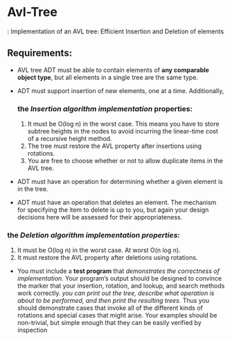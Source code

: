 # Avl-Tree
: Implementation of an AVL tree: Efficient Insertion and Deletion of elements

## Requirements:
- AVL tree ADT must be able to contain elements of **any comparable object type**, but all
  elements in a single tree are the same type.
- ADT must support insertion of new elements, one at a time. Additionally, 
  ### the *Insertion algorithm implementation* properties:
  1. It must be O(log n) in the worst case. This means you have to store subtree heights in the
  nodes  to avoid incurring the linear-time cost of a recursive height
  method. 
  2. The tree must restore the AVL property after insertions using rotations.
  3. You are free to choose whether or not to allow duplicate items in the AVL tree.

 - ADT must have an operation for determining whether a given element is in the tree.
 - ADT must have an operation that deletes an element. The mechanism for specifying the
  item to delete is up to you, but again your design decisions here will be assessed for their appropriateness.
  ### the *Deletion algorithm implementation properties:*
  1. It must be O(log n) in the worst case. At worst O(n log n).
  2. It must restore the AVL property after deletions using rotations.
  
  - You must include a **test program**  that *demonstrates the correctness of implementation.* 
  Your program’s output should be designed to convince the marker that your insertion, rotation, and lookup, and search methods work correctly. *you can print out the tree, describe
  what operation is about to be performed, and then print the resulting trees*.
        Thus you should demonstrate cases that invoke all of the different kinds of rotations and special cases that might arise. Your examples should be non-trivial, but simple enough     that they can be easily verified by inspection
